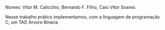 Nomes: Vitor M. Calicchio, Bernardo F. Filho, Caio Vitor Soares


Nesse trabalho prático implementamos, com a linguagem de programação C, um TAD Árvore Binária
